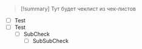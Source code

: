 > [!summary] 
> Тут будет чеклист из чек-листов 

- [ ] Test
- [ ] Test 
	- [ ] SubCheck
		- [ ] SubSubCheck